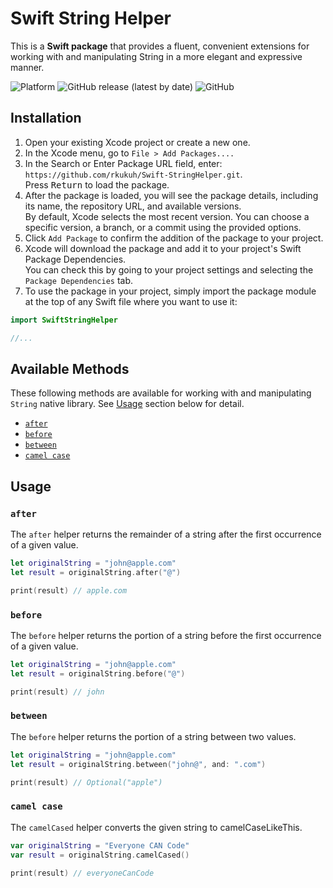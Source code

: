 # Swift String Helper

This is a **Swift package** that provides a fluent, convenient extensions for working with and manipulating String in a more elegant and expressive manner.

![Platform](https://img.shields.io/badge/platforms-iOS%20%7C%20macOS%20%7C%20tvOS%20%7C%20watchOS-333333.svg) 
![GitHub release (latest by date)](https://img.shields.io/github/v/release/rkukuh/Swift-StringHelper) 
![GitHub](https://img.shields.io/github/license/rkukuh/Swift-StringHelper)

## Installation

1. Open your existing Xcode project or create a new one.
2. In the Xcode menu, go to `File > Add Packages....`
3. In the Search or Enter Package URL field, enter: `https://github.com/rkukuh/Swift-StringHelper.git`.  
Press <kbd>Return</kbd> to load the package.
4. After the package is loaded, you will see the package details, including its name, the repository URL, and available versions.  
By default, Xcode selects the most recent version. You can choose a specific version, a branch, or a commit using the provided options.
5. Click `Add Package` to confirm the addition of the package to your project.
6. Xcode will download the package and add it to your project's Swift Package Dependencies.  
You can check this by going to your project settings and selecting the `Package Dependencies` tab.
7. To use the package in your project, simply import the package module at the top of any Swift file where you want to use it:

```swift
import SwiftStringHelper

//...
```

## Available Methods

These following methods are available for working with and manipulating `String` native library. See [Usage](https://github.com/rkukuh/Swift-StringHelper#usage) section below for detail.

- [`after`](https://github.com/rkukuh/Swift-StringHelper#after)
- [`before`](https://github.com/rkukuh/Swift-StringHelper#before)
- [`between`](https://github.com/rkukuh/Swift-StringHelper#between)
- [`camel case`](https://github.com/rkukuh/Swift-StringHelper#camel-case)

## Usage

### `after`

The `after` helper returns the remainder of a string after the first occurrence of a given value.

```swift
let originalString = "john@apple.com"
let result = originalString.after("@")

print(result) // apple.com
```

### `before`

The `before` helper returns the portion of a string before the first occurrence of a given value.

```swift
let originalString = "john@apple.com"
let result = originalString.before("@")

print(result) // john
```

### `between`

The `before` helper returns the portion of a string between two values.

```swift
let originalString = "john@apple.com"
let result = originalString.between("john@", and: ".com")

print(result) // Optional("apple")
```

### `camel case`

The `camelCased` helper converts the given string to camelCaseLikeThis.

```swift
var originalString = "Everyone CAN Code"
var result = originalString.camelCased()

print(result) // everyoneCanCode
```

